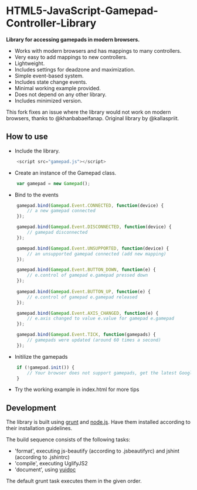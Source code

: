 HTML5-JavaScript-Gamepad-Controller-Library
===========================================

**Library for accessing gamepads in modern browsers.**

* Works with modern browsers and has mappings to many controllers.
* Very easy to add mappings to new controllers.
* Lightweight.
* Includes settings for deadzone and maximization.
* Simple event-based system.
* Includes state change events.
* Minimal working example provided.
* Does not depend on any other library.
* Includes minimized version.

This fork fixes an issue where the library would not work on modern browsers, thanks to @khanbabaeifanap.
Original library by @kallaspriit.

How to use
----------
* Include the library.
```javascript
	<script src="gamepad.js"></script>
```

* Create an instance of the Gamepad class.
```javascript
	var gamepad = new Gamepad();
```

* Bind to the events
```javascript
	gamepad.bind(Gamepad.Event.CONNECTED, function(device) {
		// a new gamepad connected
	});

	gamepad.bind(Gamepad.Event.DISCONNECTED, function(device) {
		// gamepad disconnected
	});

	gamepad.bind(Gamepad.Event.UNSUPPORTED, function(device) {
		// an unsupported gamepad connected (add new mapping)
	});

	gamepad.bind(Gamepad.Event.BUTTON_DOWN, function(e) {
		// e.control of gamepad e.gamepad pressed down
	});
	
	gamepad.bind(Gamepad.Event.BUTTON_UP, function(e) {
		// e.control of gamepad e.gamepad released
	});

	gamepad.bind(Gamepad.Event.AXIS_CHANGED, function(e) {
		// e.axis changed to value e.value for gamepad e.gamepad
	});

	gamepad.bind(Gamepad.Event.TICK, function(gamepads) {
		// gamepads were updated (around 60 times a second)
	});
```

* Initilize the gamepads
```javascript
	if (!gamepad.init()) {
		// Your browser does not support gamepads, get the latest Google Chrome or Firefox
	}
```

* Try the working example in index.html for more tips

Development
----------

The library is built using [grunt](http://gruntjs.com/) and [node.js](http://www.nodejs.org/).
Have them installed according to their installation guidelines.

The build sequence consists of the following tasks:
* 'format', executing js-beautify (according to .jsbeautifyrc) and jshint (according to .jshintrc)
* 'compile', executing UglifyJS2
* 'document', using [yuidoc](http://yui.github.io/yuidoc/)

The default grunt task executes them in the given order.
